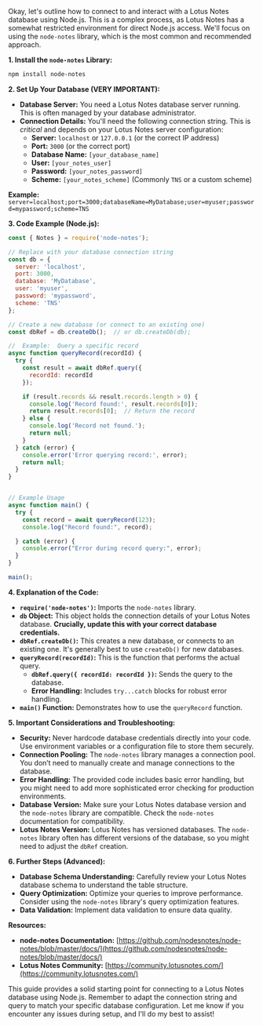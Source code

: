 Okay, let's outline how to connect to and interact with a Lotus Notes database using Node.js.  This is a complex process, as Lotus Notes has a 
somewhat restricted environment for direct Node.js access.  We'll focus on using the `node-notes` library, which is the most common and recommended 
approach.

**1. Install the `node-notes` Library:**

   ```bash
   npm install node-notes
   ```

**2.  Set Up Your Database (VERY IMPORTANT):**

   * **Database Server:** You need a Lotus Notes database server running. This is often managed by your database administrator.
   * **Connection Details:** You'll need the following connection string.  This is *critical* and depends on your Lotus Notes server configuration:
      * **Server:** `localhost` or `127.0.0.1` (or the correct IP address)
      * **Port:** `3000`  (or the correct port)
      * **Database Name:** `[your_database_name]`
      * **User:** `[your_notes_user]`
      * **Password:** `[your_notes_password]`
      * **Scheme:** `[your_notes_scheme]` (Commonly `TNS` or a custom scheme)

   **Example:**
   `server=localhost;port=3000;databaseName=MyDatabase;user=myuser;password=mypassword;scheme=TNS`

**3.  Code Example (Node.js):**

   ```javascript
   const { Notes } = require('node-notes');

   // Replace with your database connection string
   const db = {
     server: 'localhost',
     port: 3000,
     database: 'MyDatabase',
     user: 'myuser',
     password: 'mypassword',
     scheme: 'TNS'
   };

   // Create a new database (or connect to an existing one)
   const dbRef = db.createDb();  // or db.createDb(db);

   //  Example:  Query a specific record
   async function queryRecord(recordId) {
     try {
       const result = await dbRef.query({
         recordId: recordId
       });

       if (result.records && result.records.length > 0) {
         console.log('Record found:', result.records[0]);
         return result.records[0];  // Return the record
       } else {
         console.log('Record not found.');
         return null;
       }
     } catch (error) {
       console.error('Error querying record:', error);
       return null;
     }
   }


   // Example Usage
   async function main() {
     try {
       const record = await queryRecord(123);
       console.log("Record found:", record);

     } catch (error) {
       console.error("Error during record query:", error);
     }
   }

   main();
   ```

**4.  Explanation of the Code:**

   * **`require('node-notes')`:** Imports the `node-notes` library.
   * **`db` Object:** This object holds the connection details of your Lotus Notes database.  **Crucially, update this with your correct database 
credentials.**
   * **`dbRef.createDb()`:** This creates a new database, or connects to an existing one.  It's generally best to use `createDb()` for new 
databases.
   * **`queryRecord(recordId)`:**  This is the function that performs the actual query.
      * **`dbRef.query({ recordId: recordId })`:** Sends the query to the database.
      * **Error Handling:** Includes `try...catch` blocks for robust error handling.
   * **`main()` Function:**  Demonstrates how to use the `queryRecord` function.

**5.  Important Considerations and Troubleshooting:**

   * **Security:**  Never hardcode database credentials directly into your code.  Use environment variables or a configuration file to store them 
securely.
   * **Connection Pooling:**  The `node-notes` library manages a connection pool.  You don’t need to manually create and manage connections to the 
database.
   * **Error Handling:**  The provided code includes basic error handling, but you might need to add more sophisticated error checking for 
production environments.
   * **Database Version:**  Make sure your Lotus Notes database version and the `node-notes` library are compatible. Check the `node-notes` 
documentation for compatibility.
   * **Lotus Notes Version:** Lotus Notes has versioned databases. The `node-notes` library often has different versions of the database, so you 
might need to adjust the `dbRef` creation.


**6.  Further Steps (Advanced):**

   * **Database Schema Understanding:** Carefully review your Lotus Notes database schema to understand the table structure.
   * **Query Optimization:**  Optimize your queries to improve performance.  Consider using the `node-notes` library's query optimization features.
   * **Data Validation:** Implement data validation to ensure data quality.



**Resources:**

* **node-notes Documentation:** 
[https://github.com/nodesnotes/node-notes/blob/master/docs/](https://github.com/nodesnotes/node-notes/blob/master/docs/)
* **Lotus Notes Community:** [https://community.lotusnotes.com/](https://community.lotusnotes.com/)

This guide provides a solid starting point for connecting to a Lotus Notes database using Node.js.  Remember to adapt the connection string and 
query to match your specific database configuration.  Let me know if you encounter any issues during setup, and I'll do my best to assist!
